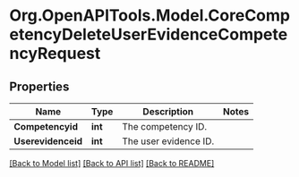 # Org.OpenAPITools.Model.CoreCompetencyDeleteUserEvidenceCompetencyRequest

## Properties

Name | Type | Description | Notes
------------ | ------------- | ------------- | -------------
**Competencyid** | **int** | The competency ID. | 
**Userevidenceid** | **int** | The user evidence ID. | 

[[Back to Model list]](../README.md#documentation-for-models) [[Back to API list]](../README.md#documentation-for-api-endpoints) [[Back to README]](../README.md)


